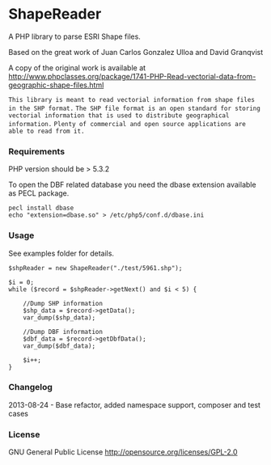# ShapeReader 
A PHP library to parse ESRI Shape files.

Based on the great work of Juan Carlos Gonzalez Ulloa and David Granqvist

A copy of the original work is available at http://www.phpclasses.org/package/1741-PHP-Read-vectorial-data-from-geographic-shape-files.html

`This library is meant to read vectorial information from shape files in the SHP format.`
`The SHP file format is an open standard for storing vectorial information that is used to distribute geographical information.`
`Plenty of commercial and open source applications are able to read from it.`

### Requirements 
PHP version should be > 5.3.2

To open the DBF related database you need the dbase extension available as PECL package.

    pecl install dbase
    echo "extension=dbase.so" > /etc/php5/conf.d/dbase.ini

### Usage 
See examples folder for details.

    $shpReader = new ShapeReader("./test/5961.shp");

    $i = 0;
    while ($record = $shpReader->getNext() and $i < 5) {

        //Dump SHP information
        $shp_data = $record->getData();
        var_dump($shp_data);

        //Dump DBF information
        $dbf_data = $record->getDbfData();
        var_dump($dbf_data);

        $i++;
    }

### Changelog 
2013-08-24 - Base refactor, added namespace support, composer and test cases

### License 
GNU General Public License
http://opensource.org/licenses/GPL-2.0
